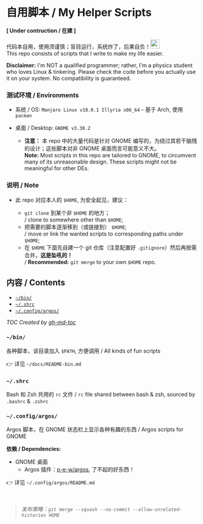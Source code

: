 # 自用脚本 / My Helper Scripts

**\[ Under contruction / 在建 \]**

代码本自用，使用须谨慎；盲目运行，系统炸了，后果自负！<img src="https://bryango.github.io/assets/coolemoji/tieba_emotion_89.png" width="24px"/><br/>
This repo consists of scripts that I write to make my life easier.

**Disclaimer:** I'm NOT a qualified programmer; rather, I'm a physics student who loves Linux & tinkering. Please check the code before you actually use it on your system. No compatibility is guaranteed.

### 测试环境 / Environments

- 系统 / OS: `Manjaro Linux v18.0.1 Illyria x86_64` - 基于 Arch, 使用 `pacman`
- 桌面 / Desktop: `GNOME v3.30.2`

  - **注意：** 本 repo 中的大量代码是针对 GNOME 编写的，为绕过其若干脑残的设计；这些脚本对非 GNOME 桌面而言可能意义不大。<br/>
    **Note:** Most scripts in this repo are tailored to GNOME, to circumvent many of its unreasonable design. These scripts might not be meaningful for other DEs.

### 说明 / Note

- 此 repo 对应本人的 `$HOME`, 为安全起见，建议：

  - `git clone` 到某个非 `$HOME` 的地方；<br/>
    / clone to somewhere other than `$HOME`;
  - 把需要的脚本逐渐移到（或链接到） `$HOME`; <br/>
    / move or link the wanted scripts to corresponding paths under `$HOME`;
  - 在 `$HOME` 下面先自建一个 git 仓库（注意配置好 `.gitignore`）然后再按需合并，**这是坠吼的！**<br/>
    / **Recommended:** `git merge` to your own `$HOME` repo.

## 内容 / Contents

   * [`~/bin/`](#bin)
   * [`~/.shrc`](#shrc)
   * [`~/.config/argos/`](#configargos)

_TOC Created by [gh-md-toc](https://github.com/ekalinin/github-markdown-toc)_

### `~/bin/`

各种脚本，该目录加入 `$PATH`, 方便调用 / All kinds of fun scripts

👉 详见 `~/docs/README-bin.md`

### `~/.shrc`

Bash 和 Zsh 共用的 `rc` 文件 / `rc` file shared between bash & zsh, sourced by `.bashrc` & `.zshrc`

### `~/.config/argos/`

Argos 脚本，在 GNOME 状态栏上显示各种有趣的东西 / Argos scripts for GNOME

**依赖 / Dependencies:**

- GNOME 桌面
  - Argos 插件：[p-e-w/argos](https://github.com/p-e-w/argos), 了不起的好东西！

👉 详见 `~/.config/argos/README.md`

<br/>

> _发布策略：`git merge --squash --no-commit --allow-unrelated-histories HOME`_
